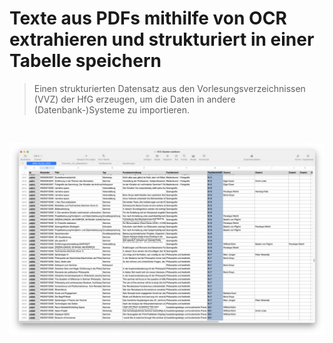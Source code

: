 # Texte aus PDFs mithilfe von OCR extrahieren und strukturiert in einer Tabelle speichern

> Einen strukturierten Datensatz aus den Vorlesungsverzeichnissen (VVZ) der HfG erzeugen, um die Daten in andere (Datenbank-)Systeme zu importieren.

&nbsp;

![](img/liste-1.jpg)

